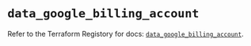# `data_google_billing_account`

Refer to the Terraform Registory for docs: [`data_google_billing_account`](https://registry.terraform.io/providers/hashicorp/google/5.5.0/docs/data-sources/billing_account).
